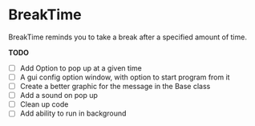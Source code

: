 # BreakTime

BreakTime reminds you to take a break after a specified amount of time. 

<strong>TODO</strong>

* [ ] Add Option to pop up at a given time
* [ ] A gui config option window, with option to start program from it
* [ ] Create a better graphic for the message in the Base class
* [ ] Add a sound on pop up
* [ ] Clean up code
* [ ] Add ability to run in background
